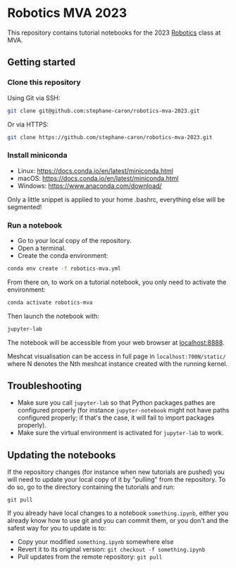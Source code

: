 # Robotics MVA 2023

This repository contains tutorial notebooks for the 2023 [Robotics](https://www.master-mva.com/cours/robotics/) class at MVA.

## Getting started

### Clone this repository

Using Git via SSH:

```bash
git clone git@github.com:stephane-caron/robotics-mva-2023.git
```

Or via HTTPS:

```bash
git clone https://github.com/stephane-caron/robotics-mva-2023.git
```

### Install miniconda

- Linux: https://docs.conda.io/en/latest/miniconda.html
- macOS: https://docs.conda.io/en/latest/miniconda.html
- Windows: https://www.anaconda.com/download/

Only a little snippet is applied to your home .bashrc, everything else will be segmented!

### Run a notebook

- Go to your local copy of the repository.
- Open a terminal.
- Create the conda environment:

```bash
conda env create -f robotics-mva.yml
```

From there on, to work on a tutorial notebook, you only need to activate the environment:

```bash
conda activate robotics-mva
```

Then launch the notebook with:

```bash
jupyter-lab
```

The notebook will be accessible from your web browser at [localhost:8888](http://localhost:8888).

Meshcat visualisation can be access in full page in `localhost:700N/static/` where N denotes the Nth meshcat instance created with the running kernel.

## Troubleshooting

- Make sure you call ``jupyter-lab`` so that Python packages pathes are configured properly (for instance ``jupyter-notebook`` might not have paths configured properly; if that's the case, it will fail to import packages properly).
- Make sure the virtual environment is activated for ``jupyter-lab`` to work.

## Updating the notebooks

If the repository changes (for instance when new tutorials are pushed) you will need to update your local copy of it by "pulling" from the repository. To do so, go to the directory containing the tutorials and run:

```
git pull
```

If you already have local changes to a notebook `something.ipynb`, either you already know how to use git and you can commit them, or you don't and the safest way for you to update is to:

- Copy your modified `something.ipynb` somewhere else
- Revert it to its original version: ``git checkout -f something.ipynb``
- Pull updates from the remote repository: ``git pull``
